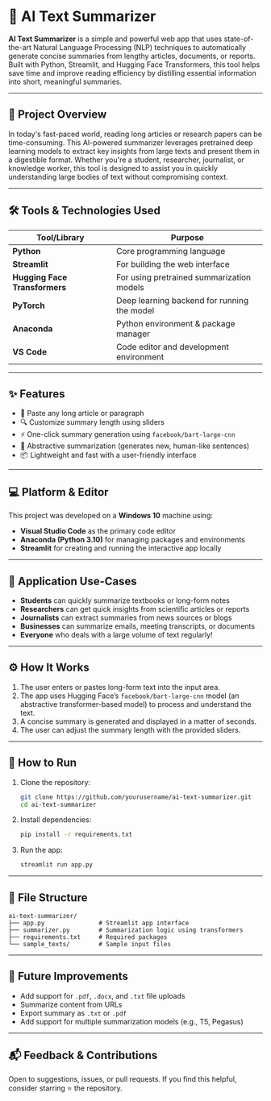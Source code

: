 # 🧠 AI Text Summarizer

**AI Text Summarizer** is a simple and powerful web app that uses state-of-the-art Natural Language Processing (NLP) techniques to automatically generate concise summaries from lengthy articles, documents, or reports. Built with Python, Streamlit, and Hugging Face Transformers, this tool helps save time and improve reading efficiency by distilling essential information into short, meaningful summaries.

---

## 📌 Project Overview

In today's fast-paced world, reading long articles or research papers can be time-consuming. This AI-powered summarizer leverages pretrained deep learning models to extract key insights from large texts and present them in a digestible format. Whether you're a student, researcher, journalist, or knowledge worker, this tool is designed to assist you in quickly understanding large bodies of text without compromising context.

---

## 🛠️ Tools & Technologies Used

| Tool/Library                  | Purpose                                     |
| ----------------------------- | ------------------------------------------- |
| **Python**                    | Core programming language                   |
| **Streamlit**                 | For building the web interface              |
| **Hugging Face Transformers** | For using pretrained summarization models   |
| **PyTorch**                   | Deep learning backend for running the model |
| **Anaconda**                  | Python environment & package manager        |
| **VS Code**                   | Code editor and development environment     |

---

## ✨ Features

- 📄 Paste any long article or paragraph
- 🔍 Customize summary length using sliders
- ⚡ One-click summary generation using `facebook/bart-large-cnn`
- 🧠 Abstractive summarization (generates new, human-like sentences)
- 📦 Lightweight and fast with a user-friendly interface

---

## 💻 Platform & Editor

This project was developed on a **Windows 10** machine using:

- **Visual Studio Code** as the primary code editor
- **Anaconda (Python 3.10)** for managing packages and environments
- **Streamlit** for creating and running the interactive app locally

---

## 🧹 Application Use-Cases

- **Students** can quickly summarize textbooks or long-form notes
- **Researchers** can get quick insights from scientific articles or reports
- **Journalists** can extract summaries from news sources or blogs
- **Businesses** can summarize emails, meeting transcripts, or documents
- **Everyone** who deals with a large volume of text regularly!

---

## ⚙️ How It Works

1. The user enters or pastes long-form text into the input area.
2. The app uses Hugging Face’s `facebook/bart-large-cnn` model (an abstractive transformer-based model) to process and understand the text.
3. A concise summary is generated and displayed in a matter of seconds.
4. The user can adjust the summary length with the provided sliders.

---

## 🚀 How to Run

1. Clone the repository:

   ```bash
   git clone https://github.com/yourusername/ai-text-summarizer.git
   cd ai-text-summarizer
   ```

2. Install dependencies:

   ```bash
   pip install -r requirements.txt
   ```

3. Run the app:

   ```bash
   streamlit run app.py
   ```

---

## 📂 File Structure

```
ai-text-summarizer/
├── app.py               # Streamlit app interface
├── summarizer.py        # Summarization logic using transformers
├── requirements.txt     # Required packages
└── sample_texts/        # Sample input files
```

---

## 📢 Future Improvements

- Add support for `.pdf`, `.docx`, and `.txt` file uploads
- Summarize content from URLs
- Export summary as `.txt` or `.pdf`
- Add support for multiple summarization models (e.g., T5, Pegasus)

---

## 📬 Feedback & Contributions

Open to suggestions, issues, or pull requests. If you find this helpful, consider starring ⭐ the repository.

